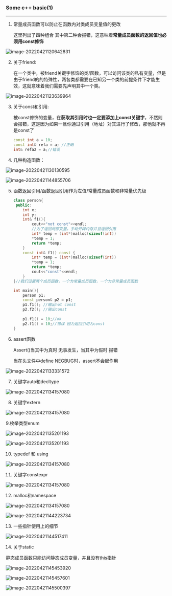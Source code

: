 ### Some c++ basic(1)

---

1. 常量成员函数可以防止在函数内对类成员变量值的更改

   这里列出了四种组合 其中第二种会报错，这意味着**常量成员函数的返回值也必须用const修饰**

![image-20220421120642831](./image/image-20220421120642831.png)

2. 关于friend:

   在一个类中，被friend关键字修饰的类/函数，可以访问该类的私有变量，但是由于friend的的特殊性，两各类都需要在已知另一个类的前提条件下才能生效，这就意味着我们需要先声明其中一个类。

![image-20220421123639964](./image/friend.png)

3. 关于const和引用:

   被const修饰的变量，在**获取其引用时也一定要添加上const关键字**，不然则会报错，这是因为如果一旦你通过引用（地址）对其进行了修改，那他就不再是const了

   ```c++
   const int a = 10;
   const int& refa = a; //正确
   int& refa2 = a;//错误
   ```

   

4. 几种构造函数：

![image-20220421130130595](./image/gz'.png)

![image-20220421144855706](./image/gz.png)

5. 函数返回引用/函数返回引用作为左值/常量成员函数和非常量优先级

   ```c++
   class person{
    public:
       int x;
       int y;
       int& f1(){
           cout<<"not const"<<endl;
           //为了返回局部变量，手动开辟内存并且返回引用
           int* temp = (int*)malloc(sizeof(int))
           *temp = 1;
           return *temp;
       }
       const int& f1() const {
           int* temp = (int*)malloc(sizeof(int))
           *temp = 1;
           return *temp;
           cout<<"const"<<endl;
       }
   }//我们设置两个成员函数，一个为常量成员函数，一个为非常量成员函数
   
   int main(){
       person p1;
       const person& p2 = p1;
       p1.f1(); //输出not const
       p2.f2(); //输出const
       
       p1.f1() = 10;//ok
       p2.f1() = 10;//错误 因为返回引用为const
   }
   ```

6. assert函数

   Assert()当其中为真时 无事发生，当其中为假时 报错

   当在头文件中define NEGBUG时，assert不会起作用

![image-20220421133331572](./image/assert.png)

7. 关键字auto和decltype

![image-20220421134157080](./image/auto.png)

8. 关键字extern

![image-20220421134157080](./image/exterm.png)

9.枚举类型enum

![image-20220421135201193](./image/enum2.png)

![image-20220421135201193](./image/enum.png)

10. typedef 和 using

![image-20220421134157080](./image/typedef.png)

11. 关键字constexpr

![image-20220421134157080](./image/constexpr.png)

12. malloc和namespace

![image-20220421134157080](./image/malloc.png)

![image-20220421144223734](./image/namespace.png)

13. 一些指针使用上的细节

![image-20220421144517411](./image/point.png)

14. 关于static

静态成员函数只能访问静态成员变量，并且没有this指针

![image-20220421145453920](./image/static1.png)

![image-20220421145457601](./image/static2.png)

![image-20220421145500397](./image/static3.png)